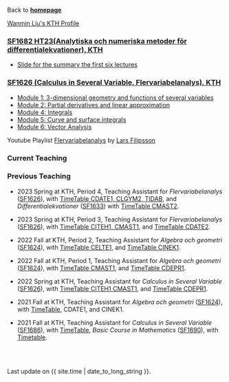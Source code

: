 Back to [**homepage**](https://wanminliu.github.io)

[Wanmin Liu's KTH Profile](https://www.kth.se/profile/wanmin/)


### [SF1682 HT23(Analytiska och numeriska metoder för differentialekvationer), KTH](https://canvas.kth.se/courses/41658)

* [Slide for the summary the first six lectures](https://wanminliu.github.io/KTH/ODE/ODE.html)

### [SF1626 (Calculus in Several Variable, Flervariabelanalys), KTH](https://www.kth.se/student/kurser/kurs/SF1626)

*  [Module 1: 3-dimensional geometry and functions of several variables](https://wanminliu.github.io/KTH/M1/SF1626VT22M1.html)
*  [Module 2: Partial derivatives and linear approximation](https://wanminliu.github.io/KTH/M2/SF1626VT22M2.html)
*  [Module 4: Integrals](https://wanminliu.github.io/KTH/M4/SF1626M4.html)
*  [Module 5: Curve and surface integrals](https://wanminliu.github.io/KTH/M5/SF1626VT22M5.html)
*  [Module 6: Vector Analysis](https://wanminliu.github.io/KTH/M6/SF1626VT22M6.html)


Youtube Playlist [Flervariabelanalys](https://www.youtube.com/playlist?list=PLN8b0iQL-uXu6ww-gT1qx9tAf49ZfT08N) by [Lars Filipsson](https://www.kth.se/profile/lfn)

### Current Teaching



### Previous Teaching

* 2023 Spring at KTH, Period 4, Teaching Assistant for *Flervariabelanalys* ([SF1626](https://canvas.kth.se/courses/37846)), with [TimeTable CDATE1, CLGYM2, TIDAB](https://cloud.timeedit.net/kth/web/public01/ri160794X50Z06Q6Z96g0YY0y0066YX0709gQY6Q57264697X4478w27Y5o7o7Zr4QxQ0.html), and *Differentialekvationer* ([SF1633](https://canvas.kth.se/courses/38810)) with [TimeTable CMAST2](https://cloud.timeedit.net/kth/web/public01/ri166795X50Z0XQ6Z46g9Y60y9016Y0200QgQY6Q572806774Y747ZrwoxQo.html).

* 2023 Spring at KTH, Period 3, Teaching Assistant for *Flervariabelanalys* ([SF1626](https://canvas.kth.se/courses/37846)), with [TimeTable CITEH1, CMAST1](https://cloud.timeedit.net/kth/web/public01/ri150774X91Z06Q6Z96g0YY0y0066YX0709gQY6Q55264097X4478w17Y5o7o5Zr4QxQ0.html), and [TimeTable CDATE2](https://cloud.timeedit.net/kth/web/public01/ri150774X91Z06Q6Z96g0YY0y0066YX0709gQY6Q55264097X4478653w51x24r647Y50oQ7Z1YoXQ7.html).


* 2022 Fall at KTH, Period 2, Teaching Assistant for *Algebra och geometri* ([SF1624](https://www.kth.se/social/course/SF1624/)), with [TimeTable  CELTE1](https://cloud.timeedit.net/kth/web/public01/ri170664X35Z56Q6Z96g0YY5y0066YX0709gQY6Q50264596X4878033w51x21r827Y50oQ7Z1YoXQ7.html), and [TimeTable CINEK1](https://cloud.timeedit.net/kth/web/public01/ri170664X35Z56Q6Z96g0YY5y0066YX0709gQY6Q50264596X4878133w51x51r827Y50oQ7Z1YoXQ7.html).
* 2022 Fall at KTH, Period 1, Teaching Assistant for *Algebra och geometri* ([SF1624](https://www.kth.se/social/course/SF1624/)), with [TimeTable CMAST1](https://cloud.timeedit.net/kth/web/public01/ri160604X14Z56Q6Z96g0YY0y0066YX0709gQY6Q53264596X4878673Y51X791927Y507Q7.html), and [TimeTable CDEPR1](https://cloud.timeedit.net/kth/web/public01/ri160604X14Z56Q6Z96g0YY0y0066YX0703gQY6Q53264596X4177459Y50X538298Y517Q7.html).
* 2022 Spring at KTH, Teaching Assistant for *Calculus in Several Variable* ([SF1626](https://canvas.kth.se/courses/31806)), with [TimeTable CITEH1 CMAST1](https://cloud.timeedit.net/kth/web/public01/ri.html?h=t&sid=7&p=20220117.x%2C20220306.x&objects=203502.9%2C203509.9%2C448906.10&ox=0&types=0&fe=0), and [TimeTable CDEPR1](https://cloud.timeedit.net/kth/web/public01/ri.html?h=t&sid=7&p=20220117.x%2C20220306.x&objects=203502.9%2C203509.9%2C448908.10%2C386518.16&ox=0&types=0&fe=0).
* 2021 Fall at KTH, Teaching Assistant for *Algebra och geometri* ([SF1624](https://kth.instructure.com/courses/27038)), with [TimeTable](https://cloud.timeedit.net/kth/web/public01/ri.html?h=t&sid=7&p=20211101.x%2C20211219.x&objects=203502.9%2C203509.9%2C443947.10%2C386461.16%2C-1%2C443880.10%2C203502.9%2C203509.9&ox=0&types=0&fe=0&info=f#), CDATE1, and CINEK1.
* 2021 Fall at KTH, Teaching Assistant for *Calculus in Several Variable* ([SF1686](https://canvas.kth.se/courses/27075)), with [TimeTable](https://cloud.timeedit.net/kth/web/public01/ri176505X20Z5XQ6Z76g8Y60y9066Y05006gQY6Q532805754Y08X7974Y47Q0.html), *Basic Course in Mathematics* ([SF1690](https://canvas.kth.se/courses/27072)), with [Timetable](https://cloud.timeedit.net/kth/web/public01/ri178504X20Z58Q6Z96g0YY0y6066YX080QgQY6Q5326257505777.html).


<br/><br/>
<p>Last update on {{ site.time | date_to_long_string }}.</p>

<script async src="https://www.googletagmanager.com/gtag/js?id=G-6X136VZ9Z5"></script>
<script>
  window.dataLayer = window.dataLayer || [];
  function gtag(){dataLayer.push(arguments);}
  gtag('js', new Date());

  gtag('config', 'G-6X136VZ9Z5');
</script>